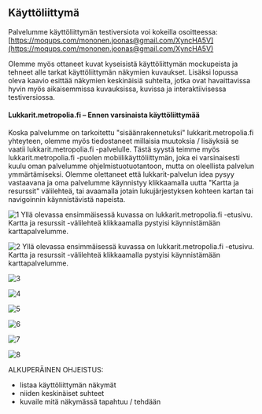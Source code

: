 ## Käyttöliittymä
Palvelumme käyttöliittymän testiversiota voi kokeilla osoitteessa: [https://moqups.com/mononen.joonas@gmail.com/XyncHA5V](https://moqups.com/mononen.joonas@gmail.com/XyncHA5V)

Olemme myös ottaneet kuvat kyseisistä käyttöliittymän mockupeista ja tehneet alle tarkat käyttöliittymän näkymien kuvaukset. Lisäksi lopussa oleva kaavio esittää näkymien keskinäisiä suhteita, jotka ovat havaittavissa hyvin myös aikaisemmissa kuvauksissa, kuvissa ja interaktiivisessa testiversiossa.

#### Lukkarit.metropolia.fi – Ennen varsinaista käyttöliittymää
Koska palvelumme on tarkoitettu "sisäänrakennetuksi" lukkarit.metropolia.fi yhteyteen, olemme myös tiedostaneet millaisia muutoksia / lisäyksiä se vaatii lukkarit.metropolia.fi -palvelulle. Tästä syystä teimme myös lukkarit.metropolia.fi -puolen mobiilikäyttöliittymän, joka ei varsinaisesti kuulu oman palvelumme ohjelmistuotuotantoon, mutta on oleellista palvelun ymmärtämiseksi. Olemme olettaneet että lukkarit-palvelun idea pysyy vastaavana ja oma palvelumme käynnistyy klikkaamalla uutta "Kartta ja resurssit" välilehteä, tai avaamalla jotain lukujärjestyksen kohteen kartan tai navigoinnin käynnistävistä napeista.

![1](http://users.metropolia.fi/~joonasmo/ohtu/1.png)
Yllä olevassa ensimmäisessä kuvassa on lukkarit.metropolia.fi -etusivu. Kartta ja resurssit -välilehteä klikkaamalla pystyisi käynnistämään karttapalvelumme.

![2](http://users.metropolia.fi/~joonasmo/ohtu/2.png)
Yllä olevassa ensimmäisessä kuvassa on lukkarit.metropolia.fi -etusivu. Kartta ja resurssit -välilehteä klikkaamalla pystyisi käynnistämään karttapalvelumme.

![3](http://users.metropolia.fi/~joonasmo/ohtu/3.png)

![4](http://users.metropolia.fi/~joonasmo/ohtu/4.png)

![5](http://users.metropolia.fi/~joonasmo/ohtu/5.png)

![6](http://users.metropolia.fi/~joonasmo/ohtu/6.png)

![7](http://users.metropolia.fi/~joonasmo/ohtu/7.png)

![8](http://users.metropolia.fi/~joonasmo/ohtu/8.png)


ALKUPERÄINEN OHJEISTUS:
* listaa käyttöliittymän näkymät
* niiden keskinäiset suhteet
* kuvaile mitä näkymässä tapahtuu / tehdään
